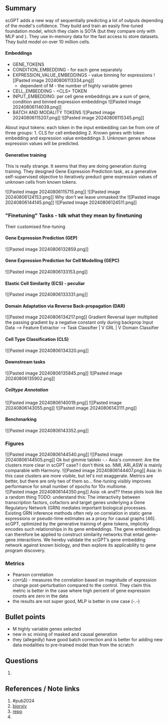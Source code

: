 ## Summary
scGPT adds a new way of sequentially predicting a lot of outputs depending of the model's cofidence. They build and train an easily fine-tuned foundation model, which they claim is SOTA (but they compare only with MLP and ). They use in-memory data for the fast access to store datasets. They build model on over 10 million cells.
#### Embeddings
- GENE_TOKENS
- CONDITION_EMBEDDING - for each gene separately
- EXPRESSION_VALUE_EMBEDDINGS - value binning for expressions
	![[Pasted image 20240806113334.png]]
	- dependent of M - the number of highly variable genes
- CELL_EMBEDDING - \<CLS\> TOKEN
- INPUT_EMBEDDING: per cell gene embeddings are a sum of gene, condition and binned expression embeddings
	![[Pasted image 20240806114039.png]]
- BATCH AND MODALITY TOKENS
	![[Pasted image 20240806115207.png]]
	![[Pasted image 20240806115345.png]]
	
	
About input tokens: each token in the input embedding can be from one of three groups:
	1. CLS for cell embedding
	2. Known genes with token embedding and expression value embeddings
	3. Unknown genes whose expression values will be predicted. 
#### Generative training
This is really strange. It seems that they are doing generation during training.
They designed Gene Expression Prediction task, as a generative self-supervised objective to iteratively preduct gene expression values of unknown cells from known tokens.

![[Pasted image 20240806115715.png]]
![[Pasted image 20240806124153.png]]
Why don't we leave unmasked the 
![[Pasted image 20240806144145.png]]
![[Pasted image 20240806124511.png]]
### "Finetuning" Tasks - tdk what they mean by finetuning
Their customised fine-tuning
#### Gene Expression Prediction (GEP)
![[Pasted image 20240806132859.png]]
#### Gene Expression Prediction for Cell Modelling (GEPC)
![[Pasted image 20240806133153.png]]
#### Elastic Cell Similarity (ECS) - peculiar
![[Pasted image 20240806133331.png]]
#### Domain Adaptation via Reverse Back-propagation (DAR)
![[Pasted image 20240806134217.png]]
Gradient Reversal layer multiplied the passing gradient by a negative constant only during backprop
Input Data --> Feature Extractor --> Task Classifier
                        |
	                    V
                        GRL
                        |
                        V
	            Domain Classifier
#### Cell Type Classification (CLS)
![[Pasted image 20240806134320.png]]
#### Downstream tasks
![[Pasted image 20240806135845.png]]
![[Pasted image 20240806135902.png]]
##### Celltype Annotation
![[Pasted image 20240806140019.png]]
![[Pasted image 20240806143055.png]]
![[Pasted image 20240806143111.png]]
#### Benchmarking
![[Pasted image 20240806143352.png]]
### Figures
![[Pasted image 20240806144540.png]]
![[Pasted image 20240806144505.png]]
Ok but gimmie tableki -.-
Asia's comment: Are the clusters more clear in scGPT case? I don't think so. NMI, ARI_ASW is mainly comparable with Harmony. 
![[Pasted image 20240806144407.png]]
Asia: In this case clusters are more visible, but let's not exaggerate. Metrics are better, but there are only two of them so... fine-tuning visibly improves performance for small number of epochs for 10x multiome.  
![[Pasted image 20240806144350.png]]
Asia: ok and?? these plots look like a random thing 
TODO: understand this:
The interactivity between transcription factors, cofactors and target genes underlying a Gene Regulatory Network (GRN) mediates important biological processes. Existing GRN inference methods often rely on correlation in static gene expressions or pseudo-time estimates as a proxy for causal graphs [46]. scGPT, optimized by the generative training of gene tokens, implicitly encodes such relationships in its gene embeddings. The gene embeddings can therefore be applied to construct similarity networks that entail gene-gene interactions. We hereby validate the scGPT’s gene embedding network against known biology, and then explore its applicability to gene program discovery.

### **Metrics**
- Pearson correlation
- $corr(\Delta)$ - measures the correlation based on magnitude of expression change post-perturbation compared to the control. They claim this metric is better in the case where high percent of gene expression counts are zero in the data
- the results are not super good, MLP is better in one case (-.-)

## Bullet points
- M highly variable genes selected
- new in sc mixing of masked and causal generation
- they (allegedly) have good batch correction and is better for adding new data modalities to pre-trained model than from the scratch 

## Questions
1. 

## References / Note links
1. #pub2024
2. [biorxiv](https://www.biorxiv.org/content/10.1101/2023.04.30.538439v1.full)
3. [repo](https://github.com/bowang-lab/scGPT/tree/main)
4. 